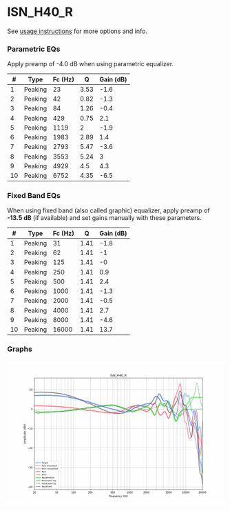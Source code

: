 # ISN_H40_R
See [usage instructions](https://github.com/jaakkopasanen/AutoEq#usage) for more options and info.

### Parametric EQs
Apply preamp of -4.0 dB when using parametric equalizer.

|   # | Type    |   Fc (Hz) |    Q |   Gain (dB) |
|-----|---------|-----------|------|-------------|
|   1 | Peaking |        23 | 3.53 |        -1.6 |
|   2 | Peaking |        42 | 0.82 |        -1.3 |
|   3 | Peaking |        84 | 1.26 |        -0.4 |
|   4 | Peaking |       429 | 0.75 |         2.1 |
|   5 | Peaking |      1119 | 2    |        -1.9 |
|   6 | Peaking |      1983 | 2.89 |         1.4 |
|   7 | Peaking |      2793 | 5.47 |        -3.6 |
|   8 | Peaking |      3553 | 5.24 |         3   |
|   9 | Peaking |      4929 | 4.5  |         4.3 |
|  10 | Peaking |      6752 | 4.35 |        -6.5 |

### Fixed Band EQs
When using fixed band (also called graphic) equalizer, apply preamp of **-13.5 dB** (if available) and set gains manually with these parameters.

|   # | Type    |   Fc (Hz) |    Q |   Gain (dB) |
|-----|---------|-----------|------|-------------|
|   1 | Peaking |        31 | 1.41 |        -1.8 |
|   2 | Peaking |        62 | 1.41 |        -1   |
|   3 | Peaking |       125 | 1.41 |        -0   |
|   4 | Peaking |       250 | 1.41 |         0.9 |
|   5 | Peaking |       500 | 1.41 |         2.4 |
|   6 | Peaking |      1000 | 1.41 |        -1.3 |
|   7 | Peaking |      2000 | 1.41 |        -0.5 |
|   8 | Peaking |      4000 | 1.41 |         2.7 |
|   9 | Peaking |      8000 | 1.41 |        -4.6 |
|  10 | Peaking |     16000 | 1.41 |        13.7 |

### Graphs
![](./ISN_H40_R.png)
